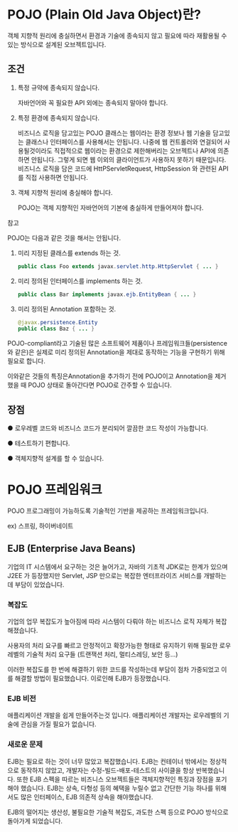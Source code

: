 # POJO (Plain Old Java Object)란?

객체 지향적 원리에 충실하면서 환경과 기술에 종속되지 않고 필요에 따라 재활용될 수 있는 방식으로 설계된 오브젝트입니다.

## 조건

1. 특정 규약에 종속되지 않습니다.

   자바언어와 꼭 필요한 API 외에는 종속되지 말아야 합니다.

2. 특정 환경에 종속되지 않습니다.

   비즈니스 로직을 담고있는 POJO 클래스는 웹이라는 환경 정보나 웹 기술을 담고있는 클래스나 인터페이스를 사용해서는 안됩니다. 나중에 웹 컨트롤러와 연걸되어 사용될것이라도 직접적으로 웹이라는 환경으로 제한해버리는 오브젝트나 API에 의존하면 안됩니다. 그렇게 되면 웹 이외의 클라이언트가 사용하지 못하기 때문입니다.
   비즈니스 로직을 담은 코드에 HttPServletRequest, HttpSession 와 관련된 API를 직접 사용하면 안됩니다.

3. 객체 지향적 원리에 충실해야 합니다.

   POJO는 객체 지향적인 자바언어의 기본에 충실하게 만들어져야 합니다.

 

참고

POJO는 다음과 같은 것을 해서는 안됩니다.

1. 미리 지정된 클래스를 extends 하는 것.

   ```java
   public class Foo extends javax.servlet.http.HttpServlet { ... }
   ```

2. 미리 정의된 인터페이스를 implements 하는 것.

   ```java
   public class Bar implements javax.ejb.EntityBean { ... }
   ```

3. 미리 정의된 Annotation 포함하는 것.

   ```java
   @javax.persistence.Entity
   public class Baz { ... }
   ```

   

POJO-compliant라고 기술된 많은 소프트웨어 제품이나 프레임워크들(persistence와 같은)은 실제로 미리 정의된 Annotation을 제대로 동작하는 기능을 구현하기 위해 필요로 합니다.

이와같은 것들의 특징은Annotation을 추가하기 전에 POJO이고 Annotation을 제거했을 때 POJO 상태로 돌아간다면 POJO로 간주할 수 있습니다.



## 장점

● 로우레벨 코드와 비즈니스 코드가 분리되어 깔끔한 코드 작성이 가능합니다.

● 테스트하기 편합니다.

● 객체지향적 설계를 할 수 있습니다.



# POJO 프레임워크

POJO 프로그래밍이 가능하도록 기술적인 기반을 제공하는 프레임워크입니다. 

ex) 스프링, 하이버네이트



## EJB (Enterprise Java Beans)

기업의 IT 시스템에서 요구하는 것은 늘어가고, 자바의 기초적 JDK로는 한계가 있으며 J2EE 가 등장했지만 Servlet, JSP 만으로는 복잡한 엔터프라이즈 서비스를 개발하는데 부담이 있었습니다.



### 복잡도

기업의 업무 복잡도가 높아짐에 따라 시스템이 다뤄야 하는 비즈니스 로직 자체가 복잡해졌습니다.

사용자의 처리 요구를 빠르고 안정적이고 확장가능한 형태로 유지하기 위해 필요한 로우레벨의 기술적 처리 요구들 (트랜잭션 처리, 멀티스레딩, 보안 등...)

이러한 복잡도를 한 번에 해결하기 위한 코드를 작성하는데 부담이 점차 가중되었고 이를 해결할 방법이 필요했습니다. 이로인해 EJB가 등장했습니다.



### EJB 비전

애플리케이션 개발을 쉽게 만들어주는것 입니다. 애플리케이션 개발자는 로우레벨의 기술에 관심을 가질 필요가 없습니다. 



### 새로운 문제

EJB는 필요로 하는 것이 너무 많았고 복잡했습니다. EJB는 컨테이너 밖에서는 정상적으로 동작하지 않았고, 개발자는 수정-빌드-배포-테스트의 사이클을 항상 반복했습니다. 또한 EJB 스펙을 따르는 비즈니스 오브젝트들은 객체지향적인 특징과 장점을 포기해야 했습니다. EJB는 상속, 다형성 등의 혜택을 누릴수 없고 간단한 기능 하나를 위해서도 많은 인터페이스, EJB 의존적 상속을 해야했습니다.

EJB의 떨어지는 생산성, 불필요한 기술적 복잡도, 과도한 스펙 등으로 POJO 방식으로 돌아가게 되었습니다.
